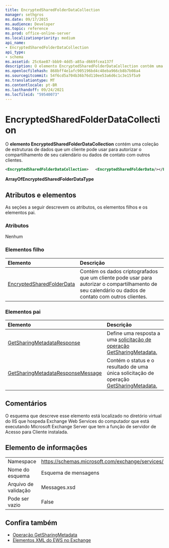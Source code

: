 ```yaml
---
title: EncryptedSharedFolderDataCollection
manager: sethgros
ms.date: 09/17/2015
ms.audience: Developer
ms.topic: reference
ms.prod: office-online-server
ms.localizationpriority: medium
api_name:
- EncryptedSharedFolderDataCollection
api_type:
- schema
ms.assetid: 25c6ae87-bbb9-4dd5-a85a-d669fcea137f
description: O elemento EncryptedSharedFolderDataCollection contém uma coleção de estruturas de dados que um cliente pode usar para autorizar o compartilhamento de seu calendário ou dados de contato com outros clientes.
ms.openlocfilehash: 868bff4e1afc905196bd4c48eba966cb8b7b08a4
ms.sourcegitcommit: 54f6cd5a704b36b76d110ee53a6d6c1c3e15f5a9
ms.translationtype: MT
ms.contentlocale: pt-BR
ms.lasthandoff: 09/24/2021
ms.locfileid: "59540073"
---
```

# <a name="encryptedsharedfolderdatacollection"></a>EncryptedSharedFolderDataCollection

O **elemento EncryptedSharedFolderDataCollection** contém uma coleção de estruturas de dados que um cliente pode usar para autorizar o compartilhamento de seu calendário ou dados de contato com outros clientes. 
  
```xml
<EncryptedSharedFolderDataCollection>   <EncryptedSharedFolderData/></EncryptedSharedFolderDataCollection>
```

 **ArrayOfEncryptedSharedFolderDataType**
## <a name="attributes-and-elements"></a>Atributos e elementos

As seções a seguir descrevem os atributos, os elementos filhos e os elementos pai.
  
### <a name="attributes"></a>Atributos

Nenhum
  
### <a name="child-elements"></a>Elementos filho

|**Elemento**|**Descrição**|
|:-----|:-----|
|[EncryptedSharedFolderData](encryptedsharedfolderdata.md) <br/> |Contém os dados criptografados que um cliente pode usar para autorizar o compartilhamento de seu calendário ou dados de contato com outros clientes.  <br/> |
   
### <a name="parent-elements"></a>Elementos pai

|**Elemento**|**Descrição**|
|:-----|:-----|
|[GetSharingMetadataResponse](getsharingmetadataresponse.md) <br/> |Define uma resposta a uma [solicitação de operação GetSharingMetadata.](getsharingmetadata-operation.md)  <br/> |
|[GetSharingMetadataResponseMessage](getsharingmetadataresponsemessage.md) <br/> |Contém o status e o resultado de uma única solicitação de operação [GetSharingMetadata.](getsharingmetadata-operation.md)  <br/> |
   
## <a name="remarks"></a>Comentários

O esquema que descreve esse elemento está localizado no diretório virtual do IIS que hospeda Exchange Web Services do computador que está executando Microsoft Exchange Server que tem a função de servidor de Acesso para Cliente instalada.
  
## <a name="element-information"></a>Elemento de informações

|||
|:-----|:-----|
|Namespace  <br/> |https://schemas.microsoft.com/exchange/services/2006/messages  <br/> |
|Nome do esquema  <br/> |Esquema de mensagens  <br/> |
|Arquivo de validação  <br/> |Messages.xsd  <br/> |
|Pode ser vazio  <br/> |False  <br/> |
   
## <a name="see-also"></a>Confira também

- [Operação GetSharingMetadata](getsharingmetadata-operation.md)
- [Elementos XML do EWS no Exchange](ews-xml-elements-in-exchange.md)

